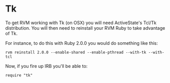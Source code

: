 # Tk

To get RVM working with Tk (on OSX) you will need ActiveState's Tcl/Tk distribution.
You will then need to reinstall your RVM Ruby to take advantage of Tk.

For instance, to do this with Ruby 2.0.0 you would do something like this:

    rvm reinstall 2.0.0 --enable-shared --enable-pthread --with-tk --with-tcl

Now, if you fire up IRB you'll be able to:

    require "tk"
